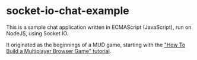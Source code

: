 # socket-io-chat-example

This is a sample chat application written in ECMAScript (JavaScript), run on NodeJS, using Socket IO.

It originated as the beginnings of a MUD game, starting with the ["How To Build a Multiplayer Browser Game" tutorial](https://hackernoon.com/how-to-build-a-multiplayer-browser-game-4a793818c29b).
